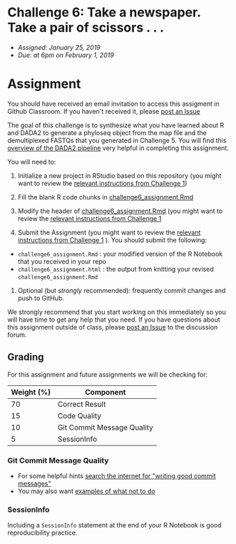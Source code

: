 Challenge 6: Take a newspaper. Take a pair of scissors . . .
============================================================

-   *Assigned: January 25, 2019*
-   *Due: at 6pm on February 1, 2019*

Assignment
==========

You should have received an email invitation to access this assigment in
Github Classroom. If you haven't received it, please [post an
Issue](https://github.com/IBIEM/community/issues)

The goal of this challenge is to synthesize what you have learned about
R and DADA2 to generate a phyloseq object from the map file and the
demultiplexed FASTQs that you generated in Challenge 5. You will find
this [overview of the DADA2
pipeline](https://gitlab.oit.duke.edu/IBIEM/IBIEM_2018_2019/blob/master/content/lessons/dada2_pipeline_toc.md)
very helpful in completing this assignment.

You will need to:

1.  Initialize a new project in RStudio based on this repository (you
    might want to review the [relevant instructions from Challenge
    1](https://github.com/IBIEM/challenge_1/blob/master/README.Rmd#initialize-a-new-project))

2.  Fill the blank R code chunks in
    [challenge6\_assignment.Rmd](challenge6_assignment.Rmd)

3.  Modify the header of
    [challenge6\_assignment.Rmd](challenge6_assignment.Rmd) (you might
    want to review the [relevant instructions from Challenge
    1](https://github.com/IBIEM/challenge_1/blob/master/README.Rmd#modify-the-header)

4.  Submit the Assignment (you might want to review the [relevant
    instructions from Challenge
    1](https://github.com/IBIEM/challenge_1/blob/master/README.Rmd#submitting-the-assignment)
    ). You should submit the following:

-   `challenge6_assignment.Rmd` : your modified version of the R
    Notebook that you received in your repo
-   `challenge6_assignment.html` : the output from knitting your revised
    `challenge6_assignment.Rmd`

1.  Optional (but *strongly* recommended): frequently commit changes and
    push to GitHub.

We strongly recommend that you start working on this immediately so you
will have time to get any help that you need. If you have questions
about this assignment outside of class, please [post an
Issue](https://github.com/IBIEM/community/issues) to the discussion
forum.

Grading
-------

For this assignment and future assignments we will be checking for:

<table>
<thead>
<tr class="header">
<th>Weight (%)</th>
<th>Component</th>
</tr>
</thead>
<tbody>
<tr class="odd">
<td>70</td>
<td>Correct Result</td>
</tr>
<tr class="even">
<td>15</td>
<td>Code Quality</td>
</tr>
<tr class="odd">
<td>10</td>
<td>Git Commit Message Quality</td>
</tr>
<tr class="even">
<td>5</td>
<td>SessionInfo</td>
</tr>
</tbody>
</table>

### Git Commit Message Quality

-   For some helpful hints [search the internet for "writing good commit
    messages"](https://duckduckgo.com/?q=writing+good+commit+messages)
-   You may also want [examples of what not to
    do](https://xkcd.com/1296/)

### SessionInfo

Including a `SessionInfo` statement at the end of your R Notebook is
good reproducibility practice.
